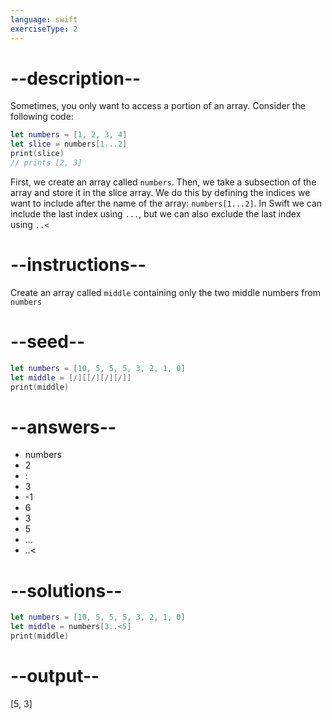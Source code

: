 ```yaml
---
language: swift
exerciseType: 2
---
```


# --description--

Sometimes, you only want to access a portion of an array.
Consider the following code:
```swift
let numbers = [1, 2, 3, 4]
let slice = numbers[1...2]
print(slice)
// prints [2, 3]
```
First, we create an array called `numbers`.
Then, we take a subsection of the array and store it in the slice array.
We do this by defining the indices we want to include after the name of the array: `numbers[1...2]`.
In Swift we can include the last index using `...`, but we can also exclude the last index using `..<`

# --instructions--

Create an array called `middle` containing only the two middle numbers from `numbers`

# --seed--

```swift
let numbers = [10, 5, 5, 5, 3, 2, 1, 0]
let middle = [/][[/][/][/]]
print(middle)
```

# --answers--

- numbers
- 2
- :
- 3
- -1
- 6
- 3
- 5
- ...
- ..<

# --solutions--

```swift
let numbers = [10, 5, 5, 5, 3, 2, 1, 0]
let middle = numbers[3..<5]
print(middle)
```

# --output--

[5, 3]
